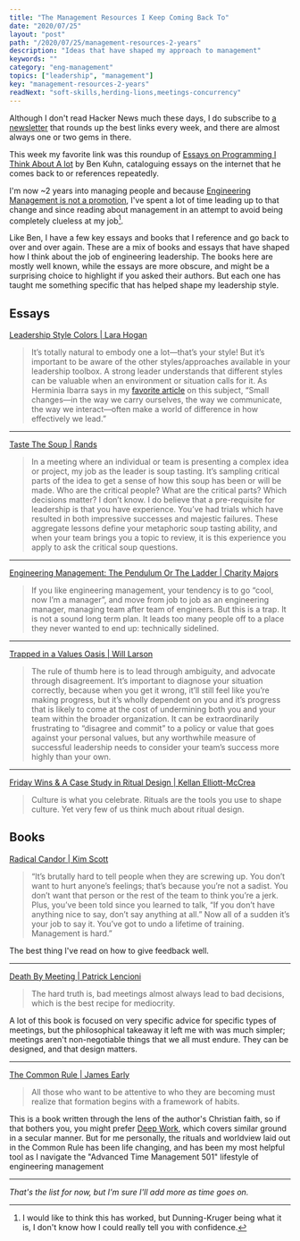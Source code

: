 ```yaml
---
title: "The Management Resources I Keep Coming Back To"
date: "2020/07/25"
layout: "post"
path: "/2020/07/25/management-resources-2-years"
description: "Ideas that have shaped my approach to management"
keywords: ""
category: "eng-management"
topics: ["leadership", "management"]
key: "management-resources-2-years"
readNext: "soft-skills,herding-lions,meetings-concurrency"
---
```


Although I don't read Hacker News much these days, I do subscribe to [a newsletter](https://hackernewsletter.com/) that rounds up the best links every week, and there are almost always one or two gems in there. 

This week my favorite link was this roundup of [Essays on Programming I Think About A lot](https://www.benkuhn.net/progessays/) by Ben Kuhn, cataloguing essays on the internet that he comes back to or references repeatedly.  

I'm now ~2 years into managing people and because [Engineering Management is not a promotion](https://www.fastcompany.com/90282088/why-being-a-manager-is-a-career-change-not-a-promotion), I've spent a lot of time leading up to that change and since reading about management in an attempt to avoid being completely clueless at my job[^1].  

Like Ben, I have a few key essays and books that I reference and go back to over and over again.  These are a mix of books and essays that have shaped how I think about the job of engineering leadership.  The books here are mostly well known, while the essays are more obscure, and might be a surprising choice to highlight if you asked their authors.  But each one has taught me something specific that has helped shape my leadership style. 

## Essays


[Leadership Style Colors | Lara Hogan](https://larahogan.me/blog/leadership-style-colors/)

> It’s totally natural to embody one a lot—that’s your style! But it’s important to be aware of the other styles/approaches available in your leadership toolbox. A strong leader understands that different styles can be valuable when an environment or situation calls for it. As Herminia Ibarra says in my [favorite article](https://hbr.org/2015/01/the-authenticity-paradox) on this subject, “Small changes—in the way we carry ourselves, the way we communicate, the way we interact—often make a world of difference in how effectively we lead.”

---

[Taste The Soup | Rands](https://randsinrepose.com/archives/act-last-read-the-room-and-taste-the-soup/)

> In a meeting where an individual or team is presenting a complex idea or project, my job as the leader is soup tasting. It’s sampling critical parts of the idea to get a sense of how this soup has been or will be made. Who are the critical people? What are the critical parts? Which decisions matter? I don’t know. I do believe that a pre-requisite for leadership is that you have experience. You’ve had trials which have resulted in both impressive successes and majestic failures. These aggregate lessons define your metaphoric soup tasting ability, and when your team brings you a topic to review, it is this experience you apply to ask the critical soup questions.


---

[Engineering Management: The Pendulum Or The Ladder | Charity Majors](https://charity.wtf/2019/01/04/engineering-management-the-pendulum-or-the-ladder/)

> If you like engineering management, your tendency is to go “cool, now I’m a manager”, and move from job to job as an engineering manager, managing team after team of engineers.  But this is a trap.  It is not a sound long term plan.  It leads too many people off to a place they never wanted to end up: technically sidelined.

---

[Trapped in a Values Oasis | Will Larson](https://lethain.com/values-oasis/)  

>   The rule of thumb here is to lead through ambiguity, and advocate through disagreement.
> It’s important to diagnose your situation correctly, because when you get it wrong, it’ll still feel like you’re making progress, but it’s wholly dependent on you and it’s progress that is likely to come at the cost of undermining both you and your team within the broader organization. It can be extraordinarily frustrating to “disagree and commit” to a policy or value that goes against your personal values, but any worthwhile measure of successful leadership needs to consider your team’s success more highly than your own.

---

[Friday Wins & A Case Study in Ritual Design | Kellan Elliott-McCrea](https://kellanem.com/notes/friday-wins)

> Culture is what you celebrate. Rituals are the tools you use to shape culture. Yet very few of us think much about ritual design.


## Books

[Radical Candor | Kim Scott](https://amzn.to/3jyxofc)

> “It’s brutally hard to tell people when they are screwing up. You don’t want to hurt anyone’s feelings; that’s because you’re not a sadist. You don’t want that person or the rest of the team to think you’re a jerk. Plus, you’ve been told since you learned to talk, “If you don’t have anything nice to say, don’t say anything at all.” Now all of a sudden it’s your job to say it. You’ve got to undo a lifetime of training. Management is hard.”

The best thing I've read on how to give feedback well.

---

[Death By Meeting | Patrick Lencioni](https://amzn.to/2D4btMb)

> The hard truth is, bad meetings almost always lead to bad decisions, which is the best recipe for mediocrity.

A lot of this book is focused on very specific advice for specific types of meetings, but the philosophical takeaway it left me with was much simpler; meetings aren't non-negotiable things that we all must endure.  They can be designed, and that design matters.

---

[The Common Rule | James Early](https://amzn.to/3f4EvbH)

> All those who want to be attentive to who they are becoming must realize that formation begins with a framework of habits.

This is a book written through the lens of the author's Christian faith, so if that bothers you, you might prefer [Deep Work](https://amzn.to/3jInPdF), which covers similar ground in a secular manner.  But for me personally, the rituals and worldview laid out in the Common Rule has been life changing, and has been my most helpful tool as I navigate the "Advanced Time Management 501" lifestyle of engineering management

---

*That's the list for now, but I'm sure I'll add more as time goes on.*

[^1]: I would like to think this has worked, but Dunning-Kruger being what it is, I don't know how I could really tell you with confidence.